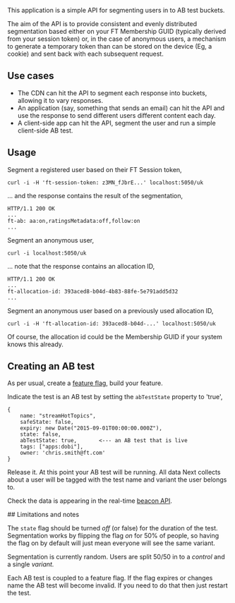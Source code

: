 
This application is a simple API for segmenting users in to AB test buckets. 

The aim of the API is to provide consistent and evenly distributed segmentation
based either on your FT Membership GUID (typically derived from your session
token) or, in the case of anonymous users, a mechanism to generate a temporary
token than can be stored on the device (Eg, a cookie) and sent back with each
subsequent request.

## Use cases

- The CDN can hit the API to segment each response into buckets, allowing it
to vary responses. 
- An application (say, something that sends an email) can hit the API and use
the response to send different users different content each day.
- A client-side app can hit the API, segment the user and run a simple
client-side AB test.

## Usage 

Segment a registered user based on their FT Session token,

	curl -i -H 'ft-session-token: z3MN_fJbrE...' localhost:5050/uk
	
... and the response contains the result of the segmentation,

	HTTP/1.1 200 OK
	...
	ft-ab: aa:on,ratingsMetadata:off,follow:on
	...

Segment an anonymous user,

	curl -i localhost:5050/uk

... note that the response contains an allocation ID,

	HTTP/1.1 200 OK
	...
	ft-allocation-id: 393aced8-b04d-4b83-88fe-5e791add5d32
	...

Segment an anonymous user based on a previously used allocation ID,

	curl -i -H 'ft-allocation-id: 393aced8-b04d-...' localhost:5050/uk

Of course, the allocation id could be the Membership GUID if your system knows
this already.

## Creating an AB test 

As per usual, create a [feature
flag](http://github.com/Financial-Times/next-feature-flags-api), build your
feature.

Indicate the test is an AB test by setting the `abTestState` property to 'true', 

	{
		name: "streamHotTopics",
		safeState: false,
		expiry: new Date("2015-09-01T00:00:00.000Z"),
		state: false,
		abTestState: true,       <--- an AB test that is live
		tags: ["apps:dobi"],
		owner: 'chris.smith@ft.com'
	}

Release it. At this point your AB test will be running. All data Next collects
about a user will be tagged with the test name and variant the user belongs to.

Check the data is appearing in the real-time [beacon API](https://beacon.ft.com).

## Limitations and notes

The `state` flag should be turned _off_ (or false) for the duration of the
test. Segmentation works by flipping the flag _on_ for 50% of people, so having
the flag on by default will just mean everyone will see the same variant.
 
Segmentation is currently random. Users are split 50/50 in to a _control_ and a
single _variant._

Each AB test is coupled to a feature flag. If the flag expires or changes name
the AB test will become invalid. If you need to do that then just restart the
test.
